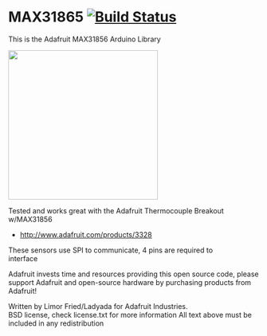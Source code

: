 # MAX31865 [![Build Status](https://travis-ci.com/adafruit/Adafruit_MAX31865.svg?branch=master)](https://travis-ci.com/adafruit/Adafruit_MAX31865)

This is the Adafruit MAX31856 Arduino Library 

<a href="https://www.adafruit.com/products/3328"><img src="assets/image.jpg" height="300"/></a>

Tested and works great with the Adafruit Thermocouple Breakout w/MAX31856
   * http://www.adafruit.com/products/3328

These sensors use SPI to communicate, 4 pins are required to  
interface

Adafruit invests time and resources providing this open source code, 
please support Adafruit and open-source hardware by purchasing 
products from Adafruit!

Written by Limor Fried/Ladyada  for Adafruit Industries.  
BSD license, check license.txt for more information
All text above must be included in any redistribution

